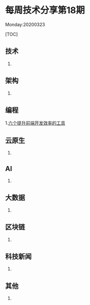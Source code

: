 # 每周技术分享第18期
Monday:20200323  

[TOC]


## 技术

1.  



## 架构

1.



## 编程

1.[六个提升前端开发效率的工具](https://www.infoq.cn/article/LAtq1JpE5XNAvC2tx0uu)



## 云原生

1.



## AI

1.



## 大数据

1. 


## 区块链

1.



## 科技新闻

1.



## 其他

1.


